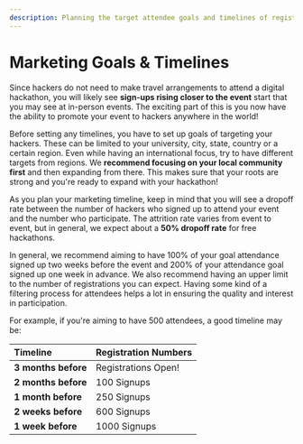 ```yaml
---
description: Planning the target attendee goals and timelines of registrations
---
```


# Marketing Goals & Timelines

Since hackers do not need to make travel arrangements to attend a digital hackathon, you will likely see **sign-ups rising closer to the event** start that you may see at in-person events. The exciting part of this is you now have the ability to promote your event to hackers anywhere in the world!

Before setting any timelines, you have to set up goals of targeting your hackers. These can be limited to your university, city, state, country or a certain region. Even while having an international focus, try to have different targets from regions. We **recommend focusing on your local community first** and then expanding from there. This makes sure that your roots are strong and you're ready to expand with your hackathon!  

As you plan your marketing timeline, keep in mind that you will see a dropoff rate between the number of hackers who signed up to attend your event and the number who participate. The attrition rate varies from event to event, but in general, we expect about a **50% dropoff rate** for free hackathons.

In general, we recommend aiming to have 100% of your goal attendance signed up two weeks before the event and 200% of your attendance goal signed up one week in advance. We also recommend having an upper limit to the number of registrations you can expect. Having some kind of a filtering process for attendees helps a lot in ensuring the quality and interest in participation. 

For example, if you're aiming to have 500 attendees, a good timeline may be:

| Timeline | Registration Numbers |
| :--- | :--- |
| **3 months before** | Registrations Open! |
| **2 months before** | 100 Signups |
| **1 month before** | 250 Signups |
| **2 weeks before** | 600 Signups |
| **1 week before** | 1000 Signups |

